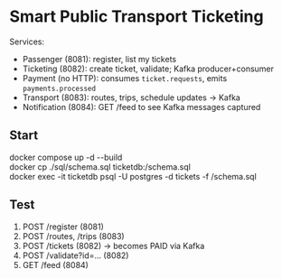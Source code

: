 # Smart Public Transport Ticketing 

Services:
- Passenger (8081): register, list my tickets
- Ticketing (8082): create ticket, validate; Kafka producer+consumer
- Payment (no HTTP): consumes `ticket.requests`, emits `payments.processed`
- Transport (8083): routes, trips, schedule updates → Kafka
- Notification (8084): GET /feed to see Kafka messages captured

## Start
docker compose up -d --build  
docker cp ./sql/schema.sql ticketdb:/schema.sql  
docker exec -it ticketdb psql -U postgres -d tickets -f /schema.sql

## Test
1) POST /register (8081)
2) POST /routes, /trips (8083)
3) POST /tickets (8082) → becomes PAID via Kafka
4) POST /validate?id=... (8082)
5) GET  /feed (8084)

